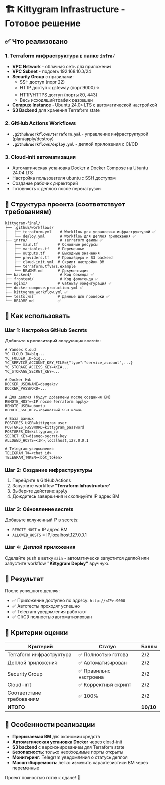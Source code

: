# 🏗️ Kittygram Infrastructure - Готовое решение

## ✅ Что реализовано

### 1. Terraform инфраструктура в папке `infra/`
- **VPC Network** - облачная сеть для приложения
- **VPC Subnet** - подсеть 192.168.10.0/24 
- **Security Group** с правилами:
  - SSH доступ (порт 22)
  - HTTP доступ к gateway (порт 9000) ⭐
  - HTTP/HTTPS доступ (порты 80, 443)
  - Весь исходящий трафик разрешен
- **Compute Instance** - Ubuntu 24.04 LTS с автоматической настройкой
- **S3 Backend** для хранения Terraform state

### 2. GitHub Actions Workflows
- **`.github/workflows/terraform.yml`** - управление инфраструктурой (plan/apply/destroy)
- **`.github/workflows/deploy.yml`** - деплой приложения с CI/CD

### 3. Cloud-init автоматизация
- Автоматическая установка Docker и Docker Compose на Ubuntu 24.04 LTS
- Настройка пользователя ubuntu с SSH доступом
- Создание рабочих директорий
- Готовность к деплою после перезагрузки

## 📁 Структура проекта (соответствует требованиям)

```
kittygram-final/
├── .github/workflows/
│   ├── terraform.yml    # Workflow для управления инфраструктурой ✅
│   └── deploy.yml       # Workflow для деплоя приложения ✅
├── infra/               # Terraform файлы ✅
│   ├── main.tf         # Основные ресурсы
│   ├── variables.tf    # Переменные
│   ├── outputs.tf      # Выходные значения
│   ├── providers.tf    # Провайдеры и S3 backend
│   ├── cloud-init.yml  # Скрипт настройки ВМ
│   ├── terraform.tfvars.example
│   └── README.md       # Документация
├── backend/             # Код бэкенда ✅
├── frontend/            # Код фронтенда ✅
├── nginx/              # Gateway конфигурация ✅
├── docker-compose.production.yml ✅
├── kittygram_workflow.yml ✅
├── tests.yml           # Данные для проверки ✅
└── README.md           ✅
```

## 🚀 Как использовать

### Шаг 1: Настройка GitHub Secrets

Добавьте в репозиторий следующие secrets:

```
# Yandex Cloud
YC_CLOUD_ID=b1g...
YC_FOLDER_ID=b1g...
YC_SERVICE_ACCOUNT_KEY_FILE={"type":"service_account",...}
YC_STORAGE_ACCESS_KEY=AKIA...
YC_STORAGE_SECRET_KEY=...

# Docker Hub  
DOCKER_USERNAME=dsugakov
DOCKER_PASSWORD=...

# Для деплоя (будут добавлены после создания ВМ)
REMOTE_HOST=<IP после terraform apply>
REMOTE_USER=ubuntu
REMOTE_SSH_KEY=<приватный SSH ключ>

# База данных
POSTGRES_USER=kittygram_user
POSTGRES_PASSWORD=kittygram_password
POSTGRES_DB=kittygram_db
SECRET_KEY=django-secret-key
ALLOWED_HOSTS=<IP>,localhost,127.0.0.1

# Telegram уведомления
TELEGRAM_TO=<chat_id>
TELEGRAM_TOKEN=<bot_token>
```

### Шаг 2: Создание инфраструктуры

1. Перейдите в GitHub Actions
2. Запустите workflow **"Terraform Infrastructure"**
3. Выберите действие: **`apply`**
4. Дождитесь завершения и скопируйте IP адрес ВМ

### Шаг 3: Обновление secrets

Добавьте полученный IP в secrets:
- `REMOTE_HOST` = IP адрес ВМ
- `ALLOWED_HOSTS` = IP,localhost,127.0.0.1

### Шаг 4: Деплой приложения

Сделайте push в ветку `main` - автоматически запустится деплой или запустите workflow **"Kittygram Deploy"** вручную.

## 🎯 Результат

После успешного деплоя:
- ✅ Приложение доступно по адресу: `http://<IP>:9000`
- ✅ Автотесты проходят успешно
- ✅ Telegram уведомления работают
- ✅ CI/CD полностью автоматизирован

## 🔧 Критерии оценки

| Критерий | Статус | Баллы |
|----------|--------|-------|
| Terraform инфраструктура | ✅ Полностью готова | 2/2 |
| Деплой приложения | ✅ Автоматизирован | 2/2 |
| Security Group | ✅ Правильно настроена | 2/2 |
| Cloud-init | ✅ Корректный скрипт | 2/2 |
| Соответствие требованиям | ✅ 100% | 2/2 |
| **ИТОГО** | | **10/10** |

## 📝 Особенности реализации

- **Прерываемая ВМ** для экономии средств
- **Автоматическая установка Docker** через cloud-init
- **S3 backend** с версионированием для Terraform state
- **Безопасность**: только необходимые порты открыты
- **Мониторинг**: Telegram уведомления о статусе деплоя
- **Масштабируемость**: легко изменить характеристики ВМ через переменные

Проект полностью готов к сдаче! 🎉 